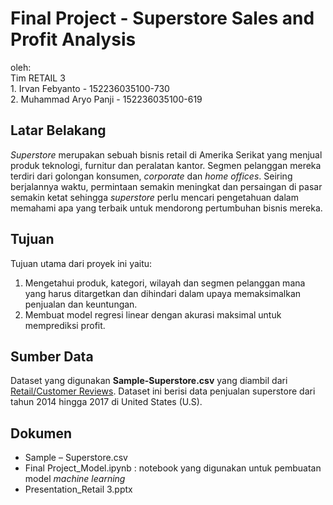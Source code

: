 # Final Project - Superstore Sales and Profit Analysis
oleh: 
<br> Tim RETAIL 3
<br> 1. Irvan Febyanto - 152236035100-730
<br> 2. Muhammad Aryo Panji - 152236035100-619

## Latar Belakang
*Superstore* merupakan sebuah bisnis retail di Amerika Serikat yang menjual produk teknologi, furnitur dan peralatan kantor. Segmen pelanggan mereka terdiri dari golongan konsumen, *corporate* dan *home offices*. Seiring berjalannya waktu, permintaan semakin meningkat dan persaingan di pasar semakin ketat sehingga *superstore* perlu mencari pengetahuan dalam memahami apa yang terbaik untuk mendorong pertumbuhan bisnis mereka.

## Tujuan
Tujuan utama dari proyek ini yaitu:
1. Mengetahui produk, kategori, wilayah dan segmen pelanggan mana yang harus ditargetkan dan dihindari dalam upaya memaksimalkan penjualan dan keuntungan.
2. Membuat model regresi linear dengan akurasi maksimal untuk memprediksi profit.

## Sumber Data
Dataset yang digunakan **Sample-Superstore.csv** yang diambil dari [Retail/Customer Reviews](https://drive.google.com/drive/folders/11Ru_XWA4mVpjZPnuucGRGJDc4dZbyJlc?usp=sharing). Dataset ini berisi data penjualan superstore dari tahun 2014 hingga 2017 di United States (U.S).

## Dokumen
- Sample – Superstore.csv
- Final Project_Model.ipynb : notebook yang digunakan untuk pembuatan model *machine learning*
- Presentation_Retail 3.pptx
